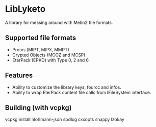# LibLyketo
A library for messing around with Metin2 file formats.

## Supported file formats
- Protos (MIPT, MIPX, MMPT)
- Crypted Objects (MCOZ and MCSP)
- EterPack (EPKD) with Type 0, 2 and 6

## Features
- Ability to customize the library keys, fourcc and infos.
- Ability to wrap EterPack content file calls from IFileSystem interface.

## Building (with vcpkg)
vcpkg install nlohmann-json spdlog cxxopts snappy lzokay

